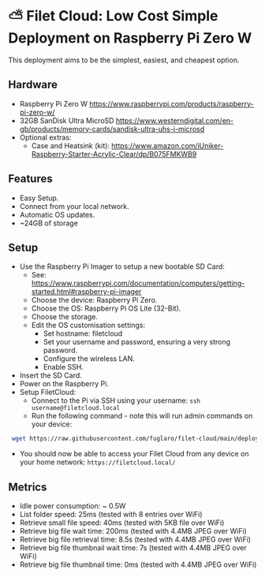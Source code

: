 # ⛅ Filet Cloud: Low Cost Simple Deployment on Raspberry Pi Zero W

This deployment aims to be the simplest, easiest, and cheapest option.

## Hardware
* Raspberry Pi Zero W https://www.raspberrypi.com/products/raspberry-pi-zero-w/
* 32GB SanDisk Ultra MicroSD https://www.westerndigital.com/en-gb/products/memory-cards/sandisk-ultra-uhs-i-microsd
* Optional extras:
  * Case and Heatsink (kit): https://www.amazon.com/iUniker-Raspberry-Starter-Acrylic-Clear/dp/B075FMKWB9

## Features
* Easy Setup.
* Connect from your local network.
* Automatic OS updates.
* ~24GB of storage

## Setup
* Use the Raspberry Pi Imager to setup a new bootable SD Card:
  * See: https://www.raspberrypi.com/documentation/computers/getting-started.html#raspberry-pi-imager
  * Choose the device: Raspberry Pi Zero.
  * Choose the OS: Raspberry Pi OS Lite (32-Bit).
  * Choose the storage.
  * Edit the OS customisation settings:
    * Set hostname: filetcloud
    * Set your username and password, ensuring a very strong password.
    * Configure the wireless LAN.
    * Enable SSH.
* Insert the SD Card.
* Power on the Raspberry Pi.
* Setup FiletCloud:
  * Connect to the Pi via SSH using your username: `ssh username@filetcloud.local`
  * Run the following command - note this will run admin commands on your device:
```bash
 wget https://raw.githubusercontent.com/fuglaro/filet-cloud/main/deployments/raspberry-pi-zero-w-sdcard-no-domain/setup -O - | sudo sh
```
* You should now be able to access your Filet Cloud from any device on your home network: `https://filetcloud.local/`

## Metrics
* Idle power consumption: ~ 0.5W
* List folder speed: 25ms (tested with 8 entries over WiFi)
* Retrieve small file speed: 40ms (tested with 5KB file over WiFi)
* Retrieve big file wait time: 200ms (tested with 4.4MB JPEG over WiFi)
* Retrieve big file retrieval time: 8.5s (tested with 4.4MB JPEG over WiFi)
* Retrieve big file thumbnail wait time: 7s (tested with 4.4MB JPEG over WiFi)
* Retrieve big file thumbnail time: 0ms (tested with 4.4MB JPEG over WiFi)
